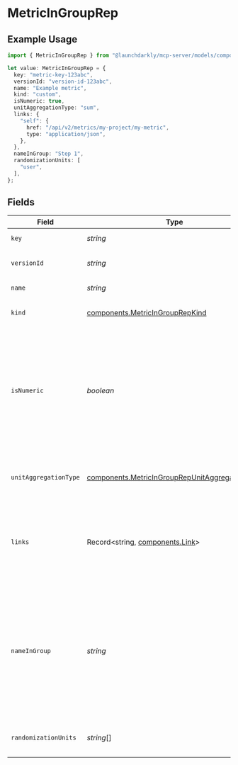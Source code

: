 # MetricInGroupRep

## Example Usage

```typescript
import { MetricInGroupRep } from "@launchdarkly/mcp-server/models/components";

let value: MetricInGroupRep = {
  key: "metric-key-123abc",
  versionId: "version-id-123abc",
  name: "Example metric",
  kind: "custom",
  isNumeric: true,
  unitAggregationType: "sum",
  links: {
    "self": {
      href: "/api/v2/metrics/my-project/my-metric",
      type: "application/json",
    },
  },
  nameInGroup: "Step 1",
  randomizationUnits: [
    "user",
  ],
};
```

## Fields

| Field                                                                                                                                                                                      | Type                                                                                                                                                                                       | Required                                                                                                                                                                                   | Description                                                                                                                                                                                | Example                                                                                                                                                                                    |
| ------------------------------------------------------------------------------------------------------------------------------------------------------------------------------------------ | ------------------------------------------------------------------------------------------------------------------------------------------------------------------------------------------ | ------------------------------------------------------------------------------------------------------------------------------------------------------------------------------------------ | ------------------------------------------------------------------------------------------------------------------------------------------------------------------------------------------ | ------------------------------------------------------------------------------------------------------------------------------------------------------------------------------------------ |
| `key`                                                                                                                                                                                      | *string*                                                                                                                                                                                   | :heavy_check_mark:                                                                                                                                                                         | The metric key                                                                                                                                                                             | metric-key-123abc                                                                                                                                                                          |
| `versionId`                                                                                                                                                                                | *string*                                                                                                                                                                                   | :heavy_minus_sign:                                                                                                                                                                         | The version ID of the metric                                                                                                                                                               | version-id-123abc                                                                                                                                                                          |
| `name`                                                                                                                                                                                     | *string*                                                                                                                                                                                   | :heavy_check_mark:                                                                                                                                                                         | The metric name                                                                                                                                                                            | Example metric                                                                                                                                                                             |
| `kind`                                                                                                                                                                                     | [components.MetricInGroupRepKind](../../models/components/metricingrouprepkind.md)                                                                                                         | :heavy_check_mark:                                                                                                                                                                         | The kind of event the metric tracks                                                                                                                                                        | custom                                                                                                                                                                                     |
| `isNumeric`                                                                                                                                                                                | *boolean*                                                                                                                                                                                  | :heavy_minus_sign:                                                                                                                                                                         | For custom metrics, whether to track numeric changes in value against a baseline (<code>true</code>) or to track a conversion when an end user takes an action (<code>false</code>).       | true                                                                                                                                                                                       |
| `unitAggregationType`                                                                                                                                                                      | [components.MetricInGroupRepUnitAggregationType](../../models/components/metricingrouprepunitaggregationtype.md)                                                                           | :heavy_minus_sign:                                                                                                                                                                         | The type of unit aggregation to use for the metric                                                                                                                                         | sum                                                                                                                                                                                        |
| `links`                                                                                                                                                                                    | Record<string, [components.Link](../../models/components/link.md)>                                                                                                                         | :heavy_check_mark:                                                                                                                                                                         | The location and content type of related resources                                                                                                                                         | {<br/>"self": {<br/>"href": "/api/v2/metrics/my-project/my-metric",<br/>"type": "application/json"<br/>}<br/>}                                                                             |
| `nameInGroup`                                                                                                                                                                              | *string*                                                                                                                                                                                   | :heavy_minus_sign:                                                                                                                                                                         | Name of the metric when used within the associated metric group. Can be different from the original name of the metric. Required if and only if the metric group is a <code>funnel</code>. | Step 1                                                                                                                                                                                     |
| `randomizationUnits`                                                                                                                                                                       | *string*[]                                                                                                                                                                                 | :heavy_minus_sign:                                                                                                                                                                         | The randomization units for the metric                                                                                                                                                     | [<br/>"user"<br/>]                                                                                                                                                                         |